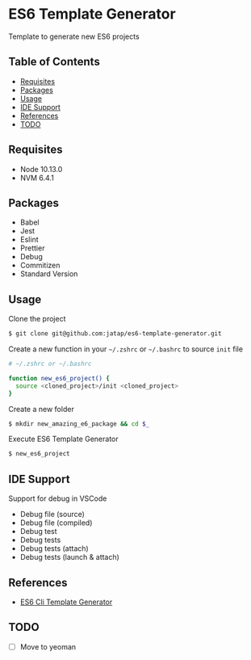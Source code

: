 # ES6 Template Generator

Template to generate new ES6 projects

## Table of Contents

- [Requisites](#requisites)
- [Packages](#packages)
- [Usage](#usage)
- [IDE Support](#ide-support)
- [References](#references)
- [TODO](#todo)

## Requisites

- Node 10.13.0
- NVM 6.4.1

## Packages

- Babel
- Jest
- Eslint
- Prettier
- Debug
- Commitizen
- Standard Version

## Usage

Clone the project

```bash
$ git clone git@github.com:jatap/es6-template-generator.git
```

Create a new function in your ```~/.zshrc``` or ```~/.bashrc``` to source ```init``` file

```bash
# ~/.zshrc or ~/.bashrc

function new_es6_project() {
  source <cloned_project>/init <cloned_project>
}
```

Create a new folder

```bash
$ mkdir new_amazing_e6_package && cd $_
```

Execute ES6 Template Generator

```bash
$ new_es6_project
```

## IDE Support

Support for debug in VSCode

- Debug file (source)
- Debug file (compiled)
- Debug test
- Debug tests
- Debug tests (attach)
- Debug tests (launch & attach)

## References

- [ES6 Cli Template Generator](https://github.com/jatap/es6-cli-template-generator)

## TODO

- [ ] Move to yeoman
